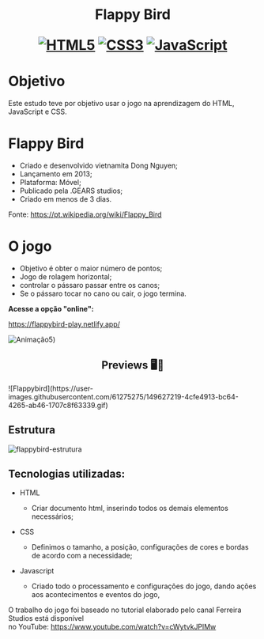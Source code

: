 <h1 align="center">
    <strong>Flappy Bird</strong>
   <p> </p>
   
   
[![HTML5](https://img.shields.io/badge/-html5-%23E34F26.svg?style=for-the-badge&labelColor=black&logo=html5&logoColor=white)](#) [![CSS3](https://img.shields.io/badge/-css3-%231572B6.svg?style=for-the-badge&labelColor=black&logo=css3&logoColor=white)](#) [![JavaScript](https://img.shields.io/badge/-JavaScript-%23323330.svg?style=for-the-badge&labelColor=black&logo=javascript&logoColor=%23F7DF1E)](#)


# Objetivo
Este estudo teve por objetivo usar o jogo na aprendizagem do HTML, JavaScript e CSS.


# Flappy Bird 

* Criado e desenvolvido vietnamita Dong Nguyen;
* Lançamento em 2013;
* Plataforma: Móvel;
* Publicado pela .GEARS studios;
* Criado em menos de 3 dias.

Fonte: https://pt.wikipedia.org/wiki/Flappy_Bird

# O jogo

* Objetivo é obter o maior número de pontos; 
* Jogo de rolagem horizontal;
* controlar o pássaro passar entre os canos; 
* Se o pássaro tocar no cano ou cair, o jogo termina. 


**Acesse a opção "online":**

https://flappybird-play.netlify.app/


    

![Animação5](https://user-images.githubusercontent.com/61275275/149627219-4cfe4913-bc64-4265-ab46-1707c8f63339.gif))
    
    
<h2 align="center">Previews 🖥️📱</h2>
![Flappybird](https://user-images.githubusercontent.com/61275275/149627219-4cfe4913-bc64-4265-ab46-1707c8f63339.gif)



## Estrutura
  ![flappybird-estrutura](https://user-images.githubusercontent.com/61275275/149623175-3e6d06b2-a0eb-4b55-ab16-47c79cfc6d5d.png)

## Tecnologias utilizadas:

- HTML
  - Criar documento html, inserindo todos os demais elementos necessários;

- CSS
  - Definimos  o tamanho, a posição, configurações de cores e bordas de acordo com a necessidade;

  
- Javascript
  -  Criado todo o processamento e configurações do jogo, dando ações aos acontecimentos e eventos do jogo,

  
O trabalho do jogo foi baseado no tutorial elaborado pelo canal Ferreira Studios está disponível </br> 
no YouTube: https://www.youtube.com/watch?v=cWytvkJPlMw  
